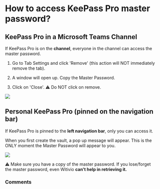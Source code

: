 # How to access KeePass Pro master password?

<h2 id="h_63f5692b9a">KeePass Pro in a Microsoft Teams Channel</h2>
<p class="no-margin">If KeePass Pro is on the <b>channel</b>, everyone in the channel can access the master password. </p>
<ol>
<li>
<p class="no-margin">Go to Tab Settings and click 'Remove' (this action will NOT immediately remove the tab).</p>
</li>
<li>
<p class="no-margin">A window will open up. Copy the Master Password.</p>
</li>
<li>
<p class="no-margin">Click on 'Close'. ⚠️ Do NOT click on remove. </p>
</li>
</ol><p class="no-margin"></p>
<div class="intercom-container"><img src="/assets/img/teams-pro/image_50.png"></div><p class="no-margin"></p>
<p class="no-margin"></p>
<p class="no-margin"></p>
<h2 id="h_74d39337be">Personal KeePass Pro (pinned on the navigation bar)</h2>
<p class="no-margin">If KeePass Pro is pinned to the <b>left navigation bar</b>, only you can access it.</p>
<p class="no-margin"></p>
<p class="no-margin">When you first create the vault, a pop up message will appear. This is the ONLY moment the Master Password will appear to you. </p>
<p class="no-margin"></p>
<div class="intercom-container"><img src="/assets/img/teams-pro/image_51.png"></div><p class="no-margin">⚠️ Make sure you have a copy of the master password. If you lose/forget the master password, even Witivio <b>can't help in retrieving it.</b></p>

### Comments
<Comments />
